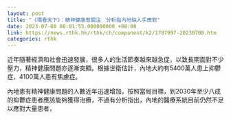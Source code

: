 ```yaml
---
layout: post
title: "《環看天下》：精神健康惹關注　分析指內地缺人手應對"
date: 2023-07-08 08:01:53.000000000 +08:00
link: https://news.rthk.hk/rthk/ch/component/k2/1707997-20230708.htm
categories: rthk
---
```


近年隨著經濟和社會迅速發展，很多人的生活節奏越來越急促，以致長期面對不少壓力，精神健康問題亦逐漸突顯。根據世衛估計，內地大約有5400萬人患上抑鬱症，4100萬人患有焦慮症。

內地患有精神健康問題的人數近年迅速增加，按照當局目標，到2030年至少八成的抑鬱症患者應該能夠獲得治療，不過有分析指出，內地的醫療系統目前仍然不足以應對大量患者，
